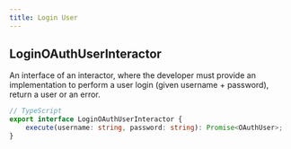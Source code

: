 ```yaml
---
title: Login User
---
```


## LoginOAuthUserInteractor

An interface of an interactor, where the developer must provide an implementation to perform a user login (given username + password), return a user or an error.

```typescript
// TypeScript
export interface LoginOAuthUserInteractor {
    execute(username: string, password: string): Promise<OAuthUser>;
}
```
